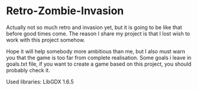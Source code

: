 # Retro-Zombie-Invasion
Actually not so much retro and invasion yet, but it is going to be like that before good times come.
The reason I share my project is that I lost wish to work with this project somehow.

Hope it will help somebody more ambitious than me, but I also must warn you that the game is too far from complete realisation.
Some goals i leave in goals.txt file, if you want to create a game based on this project, you should probably check it.

Used libraries: LibGDX 1.6.5
